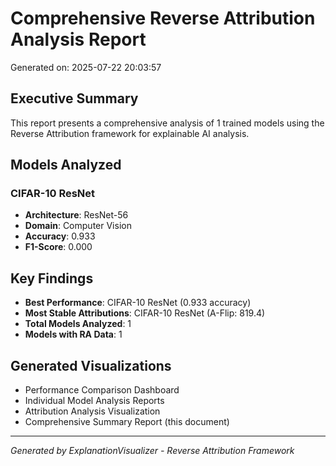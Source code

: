 # Comprehensive Reverse Attribution Analysis Report

Generated on: 2025-07-22 20:03:57

## Executive Summary

This report presents a comprehensive analysis of 1 trained models using the Reverse Attribution framework for explainable AI analysis.

## Models Analyzed

### CIFAR-10 ResNet
- **Architecture**: ResNet-56
- **Domain**: Computer Vision
- **Accuracy**: 0.933
- **F1-Score**: 0.000

## Key Findings

- **Best Performance**: CIFAR-10 ResNet (0.933 accuracy)
- **Most Stable Attributions**: CIFAR-10 ResNet (A-Flip: 819.4)
- **Total Models Analyzed**: 1
- **Models with RA Data**: 1

## Generated Visualizations

- Performance Comparison Dashboard
- Individual Model Analysis Reports
- Attribution Analysis Visualization
- Comprehensive Summary Report (this document)

---
*Generated by ExplanationVisualizer - Reverse Attribution Framework*
